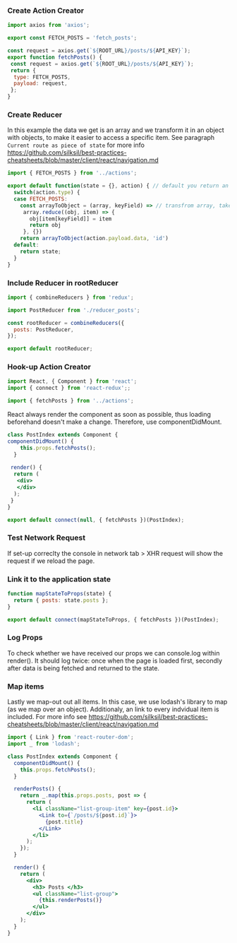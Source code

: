 ### Create Action Creator
```js
import axios from 'axios';

export const FETCH_POSTS = 'fetch_posts';

const request = axios.get(`${ROOT_URL}/posts/${API_KEY}`);
export function fetchPosts() {
 const request = axios.get(`${ROOT_URL}/posts/${API_KEY}`);
 return {
  type: FETCH_POSTS,
  payload: request,
 };
}
```
### Create Reducer
In this example the data we get is an array and we transform it in an object with objects, to make it easier to access a specific item. See paragraph `Current route as piece of state` for more info https://github.com/silksil/best-practices-cheatsheets/blob/master/client/react/navigation.md
```jsx
import { FETCH_POSTS } from '../actions';

export default function(state = {}, action) { // default you return an object
  switch(action.type) {
  case FETCH_POSTS:
    const arrayToObject = (array, keyField) => // transfrom array, take each property, create object
     array.reduce((obj, item) => {
       obj[item[keyField]] = item
       return obj
     }, {})
    return arrayToObject(action.payload.data, 'id')
  default:
    return state;
  }
}
```
### Include Reducer in rootReducer
```js
import { combineReducers } from 'redux';

import PostReducer from './reducer_posts';

const rootReducer = combineReducers({
  posts: PostReducer,
});

export default rootReducer;
```

### Hook-up Action Creator
```jsx
import React, { Component } from 'react';
import { connect } from 'react-redux';;

import { fetchPosts } from '../actions';
```
React always render the component as soon as possible, thus loading beforehand doesn't make a change. Therefore, use componentDidMount. 
```jsx
class PostIndex extends Component {
componentDidMount() {
    this.props.fetchPosts();
  }
  
 render() {
  return (
   <div>
   </div>
  );
 }
}
```
```jsx
export default connect(null, { fetchPosts })(PostIndex);
```
### Test Network Request
If set-up correclty the console in network tab > XHR request will show the request if we reload the page. 

### Link it to the application state
```jsx
function mapStateToProps(state) {
  return { posts: state.posts };
}
```
```jsx
export default connect(mapStateToProps, { fetchPosts })(PostIndex);
```
### Log Props
To check whether we have received our props we can console.log within render(). It should log twice: once when the page is loaded first, secondly after data is being fetched and returned to the state. 

### Map items
Lastly we map-out out all items. In this case, we use lodash's library to map (as we map over an object). Additionaly, an link to every indvidual item is included. For more info see https://github.com/silksil/best-practices-cheatsheets/blob/master/client/react/navigation.md

```jsx
import { Link } from 'react-router-dom';
import _ from 'lodash';
```

```jsx
class PostIndex extends Component {
  componentDidMount() {
    this.props.fetchPosts();
  }

  renderPosts() {
    return _.map(this.props.posts, post => {
      return (
        <li className="list-group-item" key={post.id}>
          <Link to={`/posts/${post.id}`}>
            {post.title}
          </Link>
        </li>
      );
    });
  }

  render() {
    return (
      <div>
        <h3> Posts </h3>
        <ul className="list-group">
          {this.renderPosts()}
        </ul>
      </div>
    );
  }
}
```

